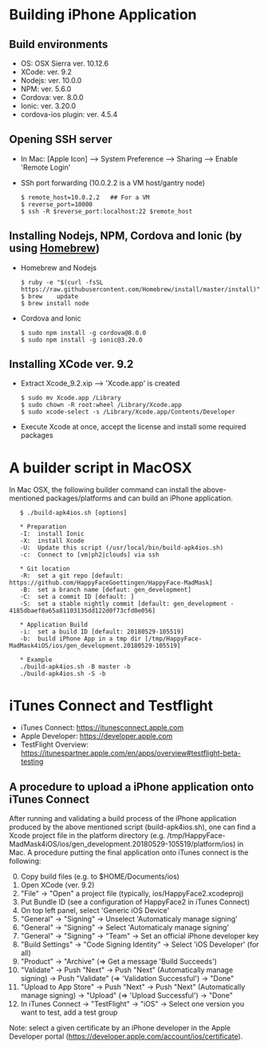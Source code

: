 # Building iPhone Application
## Build environments
 * OS:  OSX Sierra ver. 10.12.6
 * XCode:  ver. 9.2
 * Nodejs:  ver. 10.0.0
 * NPM:  ver. 5.6.0
 * Cordova:  ver. 8.0.0
 * Ionic:  ver. 3.20.0
 * cordova-ios plugin: ver. 4.5.4


## Opening SSH server

* In Mac: [Apple Icon] --> System Preference --> Sharing --> Enable 'Remote Login'
* SSh port forwarding (10.0.2.2 is a VM host/gantry node)

      $ remote_host=10.0.2.2   ## For a VM
      $ reverse_port=10000
      $ ssh -R $reverse_port:localhost:22 $remote_host
      

## Installing Nodejs, NPM, Cordova and Ionic (by using [Homebrew](https://treehouse.github.io/installation-guides/mac/homebrew))

* Homebrew and Nodejs

      $ ruby -e "$(curl -fsSL https://raw.githubusercontent.com/Homebrew/install/master/install)"
      $ brew	update
      $ brew install node
      
     
* Cordova and Ionic

      $ sudo npm install -g cordova@8.0.0
      $ sudo npm install -g ionic@3.20.0


## Installing XCode ver. 9.2

* Extract Xcode_9.2.xip --> 'Xcode.app' is created

      $ sudo mv Xcode.app /Library
      $ sudo chown -R root:wheel /Library/Xcode.app
      $ sudo xcode-select -s /Library/Xcode.app/Contents/Developer
      
* Execute Xcode at once, accept the license and install some required packages


# A builder script in MacOSX

In Mac OSX, the following builder command can install the above-mentioned packages/platforms and can build an iPhone application.

       $ ./build-apk4ios.sh [options]
      
       * Preparation
       -I:  install Ionic
       -X:  install Xcode
       -U:  Update this script (/usr/local/bin/build-apk4ios.sh)
       -c:  Connect to [vm|ph2|clouds] via ssh
      
       * Git location
       -R:  set a git repo [default: https://github.com/HappyFaceGoettingen/HappyFace-MadMask]
       -B:  set a branch name [defaut: gen_development]
       -C:  set a commit ID [default: ]
       -S:  set a stable nightly commit [default: gen_development - 4185dbaef0a65a81103135dd122d0f73cfd0e056]
      
       * Application Build
       -i:  set a build ID [default: 20180529-105519]
       -b:  build iPhone App in a tmp dir [/tmp/HappyFace-MadMask4iOS/ios/gen_development.20180529-105519]
      
       * Example
       ./build-apk4ios.sh -B master -b
       ./build-apk4ios.sh -S -b

      

# iTunes Connect and Testflight
* iTunes Connect: https://itunesconnect.apple.com
* Apple Developer: https://developer.apple.com
* TestFlight Overview: https://itunespartner.apple.com/en/apps/overview#testflight-beta-testing

## A procedure to upload a iPhone application onto iTunes Connect
After running and validating a build process of the iPhone application produced by the above mentioned script (build-apk4ios.sh), one can find a Xcode project file in the platform directory (e.g. /tmp/HappyFace-MadMask4iOS/ios/gen_development.20180529-105519/platform/ios) in Mac. A procedure putting the final application onto iTunes connect is the following:

0. Copy build files (e.g. to $HOME/Documents/ios)
1. Open XCode (ver. 9.2)
2. "File" -> "Open" a project file (typically, ios/HappyFace2.xcodeproj)
3. Put Bundle ID (see a configuration of HappyFace2 in iTunes Connect)
4. On top left panel, select 'Generic iOS Device'
5. "General" -> "Signing" -> Unselect 'Automaticaly manage signing'
6. "General" -> "Signing" -> Select 'Automaticaly manage signing'
7. "General" -> "Signing" -> "Team" -> Set an official iPhone developer key
8. "Build Settings" -> "Code Signing Identity" -> Select 'iOS Developer' (for all)
9. "Product" -> "Archive" (=> Get a message 'Build Succeeds')
10. "Validate" -> Push "Next" -> Push "Next" (Automatically manage signing) -> Push "Validate" (=> 'Validation Successful') -> "Done"
11. "Upload to App Store" -> Push "Next" -> Push "Next" (Automatically manage signing) -> "Upload" (=> 'Upload Successful') -> "Done"
12. In iTunes Connect -> "TestFlight" -> "iOS" -> Select one version you want to test, add a test group


Note: select a given certificate by an iPhone developer in the Apple Developer portal (https://developer.apple.com/account/ios/certificate).

